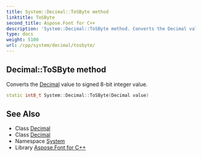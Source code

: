 ```yaml
---
title: System::Decimal::ToSByte method
linktitle: ToSByte
second_title: Aspose.Font for C++
description: 'System::Decimal::ToSByte method. Converts the Decimal value to signed 8-bit integer value in C++.'
type: docs
weight: 5100
url: /cpp/system/decimal/tosbyte/
---
```

## Decimal::ToSByte method


Converts the [Decimal](../) value to signed 8-bit integer value.

```cpp
static int8_t System::Decimal::ToSByte(Decimal value)
```

## See Also

* Class [Decimal](../)
* Class [Decimal](../)
* Namespace [System](../../)
* Library [Aspose.Font for C++](../../../)
